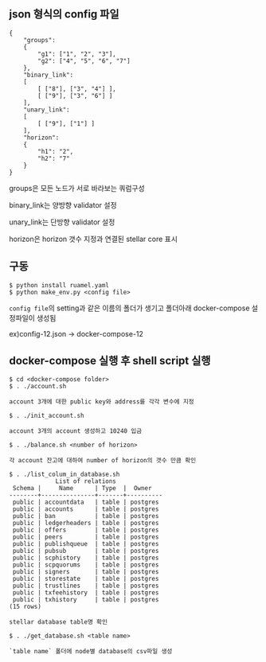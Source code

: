 ## json 형식의 config 파일

```
{
    "groups":
    {
        "g1": ["1", "2", "3"],
        "g2": ["4", "5", "6", "7"]
    },
    "binary_link":
    [
        [ ["8"], ["3", "4"] ],
        [ ["9"], ["3", "6"] ]
    ],
    "unary_link":
    [
        [ ["9"], ["1"] ]
    ],
    "horizon":
    {
        "h1": "2",
        "h2": "7"
    }
}
```
groups은 모든 노드가 서로 바라보는 쿼럼구성

binary_link는 양방향 validator 설정

unary_link는 단방향 validator 설정

horizon은 horizon 갯수 지정과 연결된 stellar core 표시

## 구동

```
$ python install ruamel.yaml
$ python make_env.py <config file>
```

`config file`의 setting과 같은 이름의 폴더가 생기고 폴더아래 docker-compose 설정파일이 생성됨

ex)config-12.json -> docker-compose-12 

## docker-compose 실행 후 shell script 실행

```
$ cd <docker-compose folder>
$ . ./account.sh   				

account 3개에 대한 public key와 address를 각각 변수에 지정 

$ . ./init_account.sh				

account 3개의 account 생성하고 10240 입금

$ . ./balance.sh <number of horizon>		

각 account 잔고에 대하여 number of horizon의 갯수 만큼 확인

$ . ./list_colum_in_database.sh
             List of relations
 Schema |     Name      | Type  |  Owner   
--------+---------------+-------+----------
 public | accountdata   | table | postgres
 public | accounts      | table | postgres
 public | ban           | table | postgres
 public | ledgerheaders | table | postgres
 public | offers        | table | postgres
 public | peers         | table | postgres
 public | publishqueue  | table | postgres
 public | pubsub        | table | postgres
 public | scphistory    | table | postgres
 public | scpquorums    | table | postgres
 public | signers       | table | postgres
 public | storestate    | table | postgres
 public | trustlines    | table | postgres
 public | txfeehistory  | table | postgres
 public | txhistory     | table | postgres
(15 rows)

stellar database table명 확인

$ . ./get_database.sh <table name>

`table name` 폴더에 node별 database의 csv파일 생성
```
